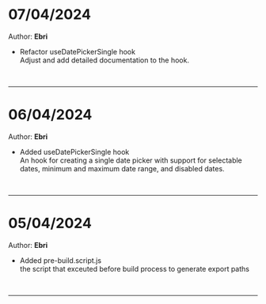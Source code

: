 # **07/04/2024**

Author: **Ebri**

- Refactor useDatePickerSingle hook
  <br>Adjust and add detailed documentation to the hook.

<br/>

---

# **06/04/2024**

Author: **Ebri**

- Added useDatePickerSingle hook
  <br>An hook for creating a single date picker with support for selectable dates, minimum and maximum date range, and disabled dates.

<br/>

---

# **05/04/2024**

Author: **Ebri**

- Added pre-build.script.js
  <br>the script that exceuted before build process to generate export paths

<br/>

---
